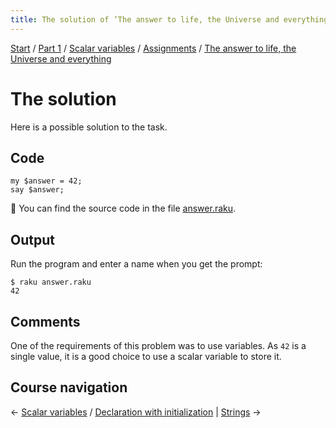 ```yaml
---
title: The solution of ’The answer to life, the Universe and everything‘
---
```


[Start](../../../..) / [Part 1](../../../../part1) / [Scalar variables](../../..) / [Assignments](../..) / [The answer to life, the Universe and everything](../)

# The solution

Here is a possible solution to the task.

## Code

    my $answer = 42;
    say $answer;

👀 You can find the source code in the file [answer.raku](https://github.com/ash/raku-course/blob/master/scalar-variables/assignments/answer/solution/answer.raku).

## Output

Run the program and enter a name when you get the prompt:

    $ raku answer.raku 
    42

## Comments

One of the requirements of this problem was to use variables. As `42` is a single value, it is a good choice to use a scalar variable to store it.

## Course navigation

← [Scalar variables](../../..) / [Declaration with initialization](../../../declaration-with-initialization) | [Strings](../../../../strings) →
